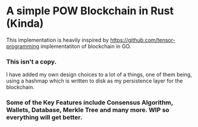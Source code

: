 # A simple POW Blockchain in Rust (Kinda) 
This implementation is heavily inspired by https://github.com/tensor-programming implementatiton of blockchain in GO.

### This isn't a copy. 
I have added my own design choices to a lot of a things, one of them being, using a hashmap which is written to disk as my persistence layer for the blockchain.

### Some of the Key Features include Consensus Algorithm, Wallets, Database, Merkle Tree and many more. WIP so everything will get better.
